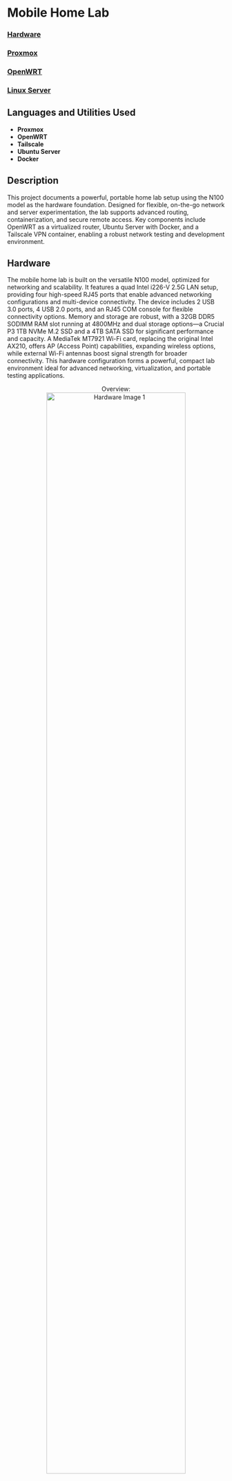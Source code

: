 <h1>Mobile Home Lab</h1>

 ### [Hardware](https://github.com/JoshChristman/MobileHomeLab/edit/main/README.md#hardware-1)
 ### [Proxmox]()
 ### [OpenWRT]()
 ### [Linux Server]()
 
 <h2>Languages and Utilities Used</h2>

- <b>Proxmox</b> 
- <b>OpenWRT</b>
- <b>Tailscale</b>
- <b>Ubuntu Server</b> 
- <b>Docker</b>

<h2>Description</h2>
This project documents a powerful, portable home lab setup using the N100 model as the hardware foundation. Designed for flexible, on-the-go network and server experimentation, the lab supports advanced routing, containerization, and secure remote access. Key components include OpenWRT as a virtualized router, Ubuntu Server with Docker, and a Tailscale VPN container, enabling a robust network testing and development environment.
<br />

<h2>Hardware</h2>
The mobile home lab is built on the versatile N100 model, optimized for networking and scalability. It features a quad Intel i226-V 2.5G LAN setup, providing four high-speed RJ45 ports that enable advanced networking configurations and multi-device connectivity. The device includes 2 USB 3.0 ports, 4 USB 2.0 ports, and an RJ45 COM console for flexible connectivity options. Memory and storage are robust, with a 32GB DDR5 SODIMM RAM slot running at 4800MHz and dual storage options—a Crucial P3 1TB NVMe M.2 SSD and a 4TB SATA SSD for significant performance and capacity. A MediaTek MT7921 Wi-Fi card, replacing the original Intel AX210, offers AP (Access Point) capabilities, expanding wireless options, while external Wi-Fi antennas boost signal strength for broader connectivity. This hardware configuration forms a powerful, compact lab environment ideal for advanced networking, virtualization, and portable testing applications.
<br />
<p align="center">
Overview: <br/>
<img src="https://i.imgur.com/6hCOKgo.jpeg" height="80%" width="80%" alt="Hardware Image 1"/>
<br />
<br />
Front IO:  <br/>
<img src="https://i.imgur.com/kfeP5xF.jpeg" height="80%" width="80%" alt="Hardware Image 2"/>
<br />
<br />
Under the hood: <br/>
<img src="https://i.imgur.com/v5AMrhK.jpeg" height="80%" width="80%" alt="Hardware Image 3"/>
<br />
<br />
Rear IO:  <br/>
<img src="https://i.imgur.com/Y8ujKhB.jpeg" height="80%" width="80%" alt="Hardware Image 4"/>
<br />
<br />
<!--
 ```diff
- text in red
+ text in green
! text in orange
# text in gray
@@ text in purple (and bold)@@
```
--!>
